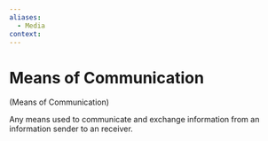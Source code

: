 ```yaml
---
aliases:
  - Media
context:
---
```


# Means of Communication

(Means of Communication)

Any means used to communicate and exchange information from an information sender to an receiver.
